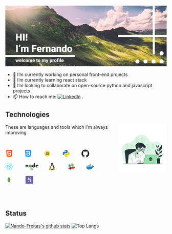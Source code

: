 ![Hi-There](https://github.com/Nando-Freitas/Nando-Freitas/blob/master/Frame%201.png)

<!--**Nando-Freitas/Nando-Freitas** is a ✨ _special_ ✨ repository because its `README.md` (this file) appears on your GitHub profile.-->

- 🔭 I’m currently working on personal front-end projects
- 🌱 I’m currently learning react stack
- 👯 I’m looking to collaborate on open-source python and javascript projects
- 📫 How to reach me: <a href="https://www.linkedin.com/in/fernando-santos-de-freitas-796ab2127/" target="_blank"><img src="https://img.shields.io/badge/LinkedIn-%230077B5.svg?&style=flat-square&logo=linkedin&logoColor=white" alt="LinkedIn"></a> .

## Technologies
<p>
   <p float="right" align="right" widht="50%" margin-right="5%">
      <img align="right" src="https://github.com/Nando-Freitas/Nando-Freitas/blob/master/Coding.gif" width="30%" height="30%">
   </p>
   <p float="left" align="left" width="50%">
      These are languages and tools which I'm always improving
   </p>
   </br>
   <p float="left" widht="50%">
       <img src="./icons/html5.png">&nbsp;&nbsp;&nbsp;&nbsp;&nbsp;&nbsp;&nbsp;&nbsp;
       <img src="./icons/css3.png">&nbsp;&nbsp;&nbsp;&nbsp;&nbsp;&nbsp;&nbsp;&nbsp;
       <img src="./icons/javascript.png">&nbsp;&nbsp;&nbsp;&nbsp;&nbsp;&nbsp;&nbsp;&nbsp;
       <img src="./icons/python.png">&nbsp;&nbsp;&nbsp;&nbsp;&nbsp;&nbsp;&nbsp;&nbsp;
       <img src="./icons/github-icon-1.svg" width="24px" height="24px">&nbsp;&nbsp;&nbsp;&nbsp;&nbsp;&nbsp;&nbsp;&nbsp;&nbsp;
   </p>
   <p float="left" widht="50%">
       <img src="./icons/react.png">&nbsp;&nbsp;&nbsp;&nbsp;&nbsp;&nbsp;&nbsp;&nbsp;&nbsp;  
       <img src="./icons/nodejs-1.svg" height="24px" widht="24px">&nbsp;&nbsp;&nbsp;&nbsp;&nbsp;&nbsp;&nbsp;
       <img src="./icons/linux-tux-1.svg" width="24px" height="24px">&nbsp;&nbsp;&nbsp;&nbsp;&nbsp;&nbsp;&nbsp;&nbsp;
       <img src="./icons/slack.png">&nbsp;&nbsp;&nbsp;&nbsp;&nbsp;&nbsp;&nbsp;&nbsp;
       <img src="./icons/docker.png">&nbsp;&nbsp;&nbsp;&nbsp;&nbsp;&nbsp;&nbsp;&nbsp;
   </p>
   <p float="left" widht="50%">
         <img src="./icons/mongodb.svg" width="24px" height="24px">&nbsp;&nbsp;&nbsp;&nbsp;&nbsp;&nbsp;&nbsp;&nbsp;&nbsp;
         <img src="./icons/heroku-4.svg" width="24px" height="24px">&nbsp;&nbsp;&nbsp;&nbsp;&nbsp;&nbsp;&nbsp;&nbsp;
   </p>
</p>

</br>
</br>

## Status

[![Nando-Freitas's github stats](https://github-readme-stats.vercel.app/api?username=Nando-Freitas)](https://github.com/Nando-Freitas/github-readme-stats)   ![Top Langs](https://github-readme-stats.vercel.app/api/top-langs/?username=Nando-Freitas&hide=TeX&layout=compact)
